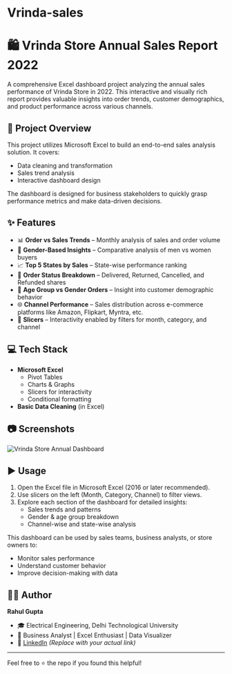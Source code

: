 # Vrinda-sales
# 🛍️ Vrinda Store Annual Sales Report 2022

A comprehensive Excel dashboard project analyzing the annual sales performance of Vrinda Store in 2022. This interactive and visually rich report provides valuable insights into order trends, customer demographics, and product performance across various channels.

## 📌 Project Overview

This project utilizes Microsoft Excel to build an end-to-end sales analysis solution. It covers:
- Data cleaning and transformation
- Sales trend analysis
- Interactive dashboard design

The dashboard is designed for business stakeholders to quickly grasp performance metrics and make data-driven decisions.

## ✨ Features

- 📊 **Order vs Sales Trends** – Monthly analysis of sales and order volume
- 👫 **Gender-Based Insights** – Comparative analysis of men vs women buyers
- 📈 **Top 5 States by Sales** – State-wise performance ranking
- 🔁 **Order Status Breakdown** – Delivered, Returned, Cancelled, and Refunded shares
- 🧓 **Age Group vs Gender Orders** – Insight into customer demographic behavior
- 🌐 **Channel Performance** – Sales distribution across e-commerce platforms like Amazon, Flipkart, Myntra, etc.
- 📅 **Slicers** – Interactivity enabled by filters for month, category, and channel

## 💻 Tech Stack

- **Microsoft Excel**
  - Pivot Tables
  - Charts & Graphs
  - Slicers for interactivity
  - Conditional formatting
- **Basic Data Cleaning** (in Excel)

## 📷 Screenshots

![Vrinda Store Annual Dashboard](./image.png)

## ▶️ Usage

1. Open the Excel file in Microsoft Excel (2016 or later recommended).
2. Use slicers on the left (Month, Category, Channel) to filter views.
3. Explore each section of the dashboard for detailed insights:
   - Sales trends and patterns
   - Gender & age group breakdown
   - Channel-wise and state-wise analysis

This dashboard can be used by sales teams, business analysts, or store owners to:
- Monitor sales performance
- Understand customer behavior
- Improve decision-making with data

## 👨‍💼 Author

**Rahul Gupta**

- 🎓 Electrical Engineering, Delhi Technological University
- 💼 Business Analyst | Excel Enthusiast | Data Visualizer
- 🔗 [LinkedIn](https://www.linkedin.com/in/rahul-gupta-dtu) *(Replace with your actual link)*

---

Feel free to ⭐ the repo if you found this helpful!
